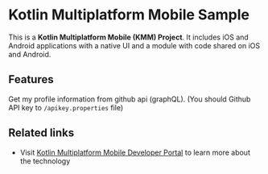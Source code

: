 # Kotlin Multiplatform Mobile Sample

This is a **Kotlin Multiplatform Mobile (KMM) Project**. It includes iOS and Android applications with a native UI and a module with code shared on iOS and Android.

## Features

Get my profile information from github api (graphQL). (You should Github API key to `/apikey.properties` file)

## Related links

* Visit [Kotlin Multiplatform Mobile Developer Portal](https://kotlinlang.org/lp/mobile/) to learn more about the technology
